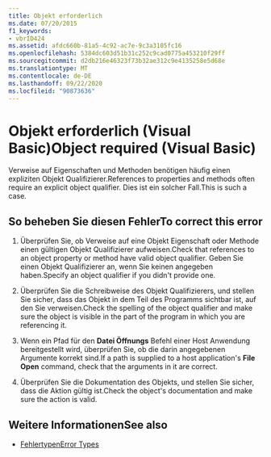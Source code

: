 ```yaml
---
title: Objekt erforderlich
ms.date: 07/20/2015
f1_keywords:
- vbrID424
ms.assetid: afdc660b-81a5-4c92-ac7e-9c3a3105fc16
ms.openlocfilehash: 5384dc603d51b31c252c9cad0775a453210f29ff
ms.sourcegitcommit: d2db216e46323f73b32ae312c9e4135258e5d68e
ms.translationtype: MT
ms.contentlocale: de-DE
ms.lasthandoff: 09/22/2020
ms.locfileid: "90873636"
---
```

# <a name="object-required-visual-basic"></a><span data-ttu-id="3e894-102">Objekt erforderlich (Visual Basic)</span><span class="sxs-lookup"><span data-stu-id="3e894-102">Object required (Visual Basic)</span></span>

<span data-ttu-id="3e894-103">Verweise auf Eigenschaften und Methoden benötigen häufig einen expliziten Objekt Qualifizierer.</span><span class="sxs-lookup"><span data-stu-id="3e894-103">References to properties and methods often require an explicit object qualifier.</span></span> <span data-ttu-id="3e894-104">Dies ist ein solcher Fall.</span><span class="sxs-lookup"><span data-stu-id="3e894-104">This is such a case.</span></span>  
  
## <a name="to-correct-this-error"></a><span data-ttu-id="3e894-105">So beheben Sie diesen Fehler</span><span class="sxs-lookup"><span data-stu-id="3e894-105">To correct this error</span></span>  
  
1. <span data-ttu-id="3e894-106">Überprüfen Sie, ob Verweise auf eine Objekt Eigenschaft oder Methode einen gültigen Objekt Qualifizierer aufweisen.</span><span class="sxs-lookup"><span data-stu-id="3e894-106">Check that references to an object property or method have valid object qualifier.</span></span> <span data-ttu-id="3e894-107">Geben Sie einen Objekt Qualifizierer an, wenn Sie keinen angegeben haben.</span><span class="sxs-lookup"><span data-stu-id="3e894-107">Specify an object qualifier if you didn't provide one.</span></span>  
  
2. <span data-ttu-id="3e894-108">Überprüfen Sie die Schreibweise des Objekt Qualifizierers, und stellen Sie sicher, dass das Objekt in dem Teil des Programms sichtbar ist, auf den Sie verweisen.</span><span class="sxs-lookup"><span data-stu-id="3e894-108">Check the spelling of the object qualifier and make sure the object is visible in the part of the program in which you are referencing it.</span></span>  
  
3. <span data-ttu-id="3e894-109">Wenn ein Pfad für den **Datei Öffnungs** Befehl einer Host Anwendung bereitgestellt wird, überprüfen Sie, ob die darin angegebenen Argumente korrekt sind.</span><span class="sxs-lookup"><span data-stu-id="3e894-109">If a path is supplied to a host application's **File Open** command, check that the arguments in it are correct.</span></span>  
  
4. <span data-ttu-id="3e894-110">Überprüfen Sie die Dokumentation des Objekts, und stellen Sie sicher, dass die Aktion gültig ist.</span><span class="sxs-lookup"><span data-stu-id="3e894-110">Check the object's documentation and make sure the action is valid.</span></span>  
  
## <a name="see-also"></a><span data-ttu-id="3e894-111">Weitere Informationen</span><span class="sxs-lookup"><span data-stu-id="3e894-111">See also</span></span>

- [<span data-ttu-id="3e894-112">Fehlertypen</span><span class="sxs-lookup"><span data-stu-id="3e894-112">Error Types</span></span>](../../programming-guide/language-features/error-types.md)
